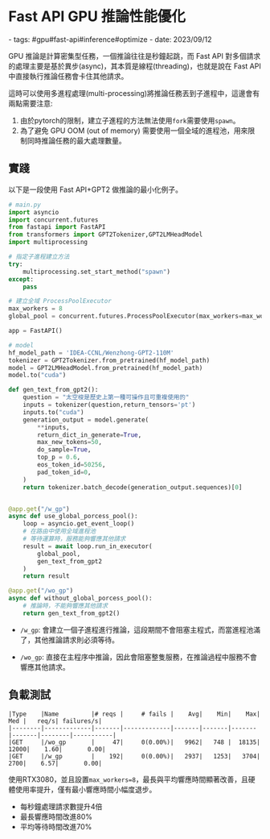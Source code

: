 # Fast API GPU 推論性能優化

<document-info>
- tags: #gpu#fast-api#inference#optimize
- date: 2023/09/12
</document-info>

GPU 推論是計算密集型任務，一個推論往往是秒鐘起跳，而 Fast API 對多個請求的處理主要是基於異步(async)，其本質是線程(threading)，也就是說在 Fast API 中直接執行推論任務會卡住其他請求。

這時可以使用多進程處理(multi-processing)將推論任務丟到子進程中，這邊會有兩點需要注意:

1. 由於pytorch的限制，建立子進程的方法無法使用`fork`需要使用`spawn`。
2. 為了避免 GPU OOM (out of memory) 需要使用一個全域的進程池，用來限制同時推論任務的最大處理數量。

## 實踐

以下是一段使用 Fast API+GPT2 做推論的最小化例子。

```python
# main.py
import asyncio
import concurrent.futures
from fastapi import FastAPI
from transformers import GPT2Tokenizer,GPT2LMHeadModel
import multiprocessing

# 指定子進程建立方法
try:
    multiprocessing.set_start_method("spawn")
except:
    pass

# 建立全域 ProcessPoolExecutor
max_workers = 8
global_pool = concurrent.futures.ProcessPoolExecutor(max_workers=max_workers)

app = FastAPI()

# model
hf_model_path = 'IDEA-CCNL/Wenzhong-GPT2-110M'
tokenizer = GPT2Tokenizer.from_pretrained(hf_model_path)
model = GPT2LMHeadModel.from_pretrained(hf_model_path)
model.to("cuda")

def gen_text_from_gpt2():
    question = "太空梭是歷史上第一種可操作且可重複使用的"
    inputs = tokenizer(question,return_tensors='pt')
    inputs.to("cuda")
    generation_output = model.generate(
        **inputs,
        return_dict_in_generate=True,
        max_new_tokens=50,
        do_sample=True,
        top_p = 0.6,
        eos_token_id=50256,
        pad_token_id=0,
    )
    return tokenizer.batch_decode(generation_output.sequences)[0]


@app.get("/w_gp")
async def use_global_porcess_pool():
    loop = asyncio.get_event_loop()
    # 在路由中使用全域進程池
    # 等待運算時，服務能夠響應其他請求
    result = await loop.run_in_executor(
        global_pool, 
        gen_text_from_gpt2
    ) 
    return result

@app.get("/wo_gp")
async def without_global_porcess_pool():
    # 推論時，不能夠響應其他請求
    return gen_text_from_gpt2()
```

- `/w_gp`: 會建立一個子進程進行推論，這段期間不會阻塞主程式，而當進程池滿了，其他推論請求則必須等待。

- `/wo_gp`: 直接在主程序中推論，因此會阻塞整隻服務，在推論過程中服務不會響應其他請求。

## 負載測試
```
|Type    |Name         |# reqs |     # fails |    Avg|    Min|    Max|   Med |   req/s| failures/s|
|--------|-------------|-------|-------------|-------|-------|-------|-------|--------|-----------|
|GET     |/wo_gp       |     47|     0(0.00%)|   9962|   748 |  18135|  12000|    1.60|       0.00|
|GET     |/w_gp        |    192|     0(0.00%)|   2937|   1253|   3704|   2700|    6.57|       0.00|
```
使用RTX3080，並且設置`max_workers=8`，最長與平均響應時間顯著改善，且硬體使用率提升，僅有最小響應時間小幅度退步。

- 每秒鐘處理請求數提升4倍
- 最長響應時間改進80%
- 平均等待時間改進70%
